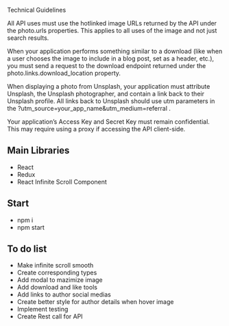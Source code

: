 Technical Guidelines

All API uses must use the hotlinked image URLs returned by the API under the photo.urls  properties. This applies to all uses of the image and not just search results.

When your application performs something similar to a download (like when a user chooses the image to include in a blog post, set as a header, etc.), you must send a request to the download endpoint returned under the photo.links.download_location  property.

When displaying a photo from Unsplash, your application must attribute Unsplash, the Unsplash photographer, and contain a link back to their Unsplash profile. All links back to Unsplash should use utm parameters in the ?utm_source=your_app_name&utm_medium=referral .

Your application’s Access Key and Secret Key  must remain confidential. This may require using a proxy if accessing the API client-side.


## Main Libraries

- React
- Redux
- React Infinite Scroll Component

## Start

- npm i
- npm start

## To do list

- Make infinite scroll smooth
- Create corresponding types
- Add modal to mazimize image
- Add download and like tools
- Add links to author social medias
- Create better style for author details when hover image
- Implement testing
- Create Rest call for API


